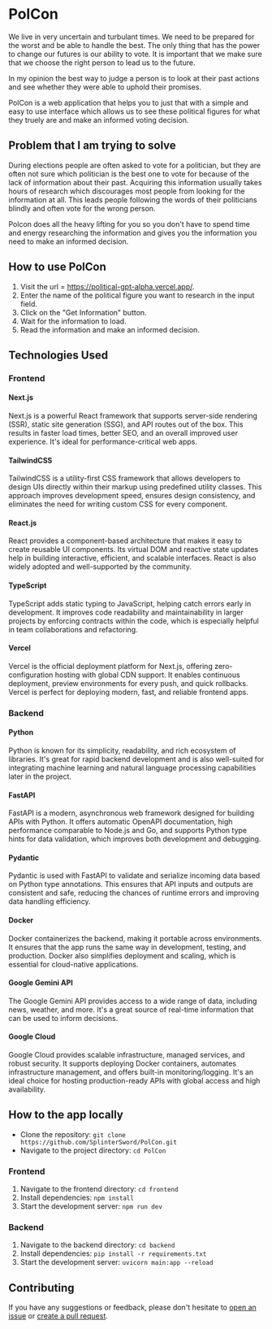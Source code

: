 # PolCon

We live in very uncertain and turbulant times. We need to be prepared for the worst and be able to handle the best. The only thing that has the power to change our futures is our ability to vote.
It is important that we make sure that we choose the right person to lead us to the future.

In my opinion the best way to judge a person is to look at their past actions and see whether they were able to uphold their promises.

PolCon is a web application that helps you to just that with a simple and easy to use interface which allows us to see these political figures for what they truely are and make an informed voting decision.

## Problem that I am trying to solve

During elections people are often asked to vote for a politician, but they are often not sure which politician is the best one to vote for because of the lack of information about their past.
Acquiring this information usually takes hours of research which discourages most people from looking for the information at all.
This leads people following the words of their politicians blindly and often vote for the wrong person.

Polcon does all the heavy lifting for you so you don't have to spend time and energy researching the information and gives you the information you need to make an informed decision.

## How to use PolCon

1. Visit the url = https://political-gpt-alpha.vercel.app/.
2. Enter the name of the political figure you want to research in the input field.
3. Click on the "Get Information" button.
4. Wait for the information to load.
5. Read the information and make an informed decision.

## Technologies Used

### Frontend

#### Next.js

Next.js is a powerful React framework that supports server-side rendering (SSR), static site generation (SSG), and API routes out of the box. This results in faster load times, better SEO, and an overall improved user experience. It's ideal for performance-critical web apps.

#### TailwindCSS

TailwindCSS is a utility-first CSS framework that allows developers to design UIs directly within their markup using predefined utility classes. This approach improves development speed, ensures design consistency, and eliminates the need for writing custom CSS for every component.

#### React.js

React provides a component-based architecture that makes it easy to create reusable UI components. Its virtual DOM and reactive state updates help in building interactive, efficient, and scalable interfaces. React is also widely adopted and well-supported by the community.

#### TypeScript

TypeScript adds static typing to JavaScript, helping catch errors early in development. It improves code readability and maintainability in larger projects by enforcing contracts within the code, which is especially helpful in team collaborations and refactoring.

#### Vercel

Vercel is the official deployment platform for Next.js, offering zero-configuration hosting with global CDN support. It enables continuous deployment, preview environments for every push, and quick rollbacks. Vercel is perfect for deploying modern, fast, and reliable frontend apps.

### Backend

#### Python

Python is known for its simplicity, readability, and rich ecosystem of libraries. It's great for rapid backend development and is also well-suited for integrating machine learning and natural language processing capabilities later in the project.

#### FastAPI

FastAPI is a modern, asynchronous web framework designed for building APIs with Python. It offers automatic OpenAPI documentation, high performance comparable to Node.js and Go, and supports Python type hints for data validation, which improves both development and debugging.

#### Pydantic

Pydantic is used with FastAPI to validate and serialize incoming data based on Python type annotations. This ensures that API inputs and outputs are consistent and safe, reducing the chances of runtime errors and improving data handling efficiency.

#### Docker

Docker containerizes the backend, making it portable across environments. It ensures that the app runs the same way in development, testing, and production. Docker also simplifies deployment and scaling, which is essential for cloud-native applications.

#### Google Gemini API

The Google Gemini API provides access to a wide range of data, including news, weather, and more. It's a great source of real-time information that can be used to inform decisions.

#### Google Cloud

Google Cloud provides scalable infrastructure, managed services, and robust security. It supports deploying Docker containers, automates infrastructure management, and offers built-in monitoring/logging. It's an ideal choice for hosting production-ready APIs with global access and high availability.

## How to the app locally

- Clone the repository: `git clone https://github.com/SplinterSword/PolCon.git`
- Navigate to the project directory: `cd PolCon`

### Frontend

1. Navigate to the frontend directory: `cd frontend`
2. Install dependencies: `npm install`
3. Start the development server: `npm run dev`

### Backend

1. Navigate to the backend directory: `cd backend`
2. Install dependencies: `pip install -r requirements.txt`
3. Start the development server: `uvicorn main:app --reload`

## Contributing

If you have any suggestions or feedback, please don't hesitate to [open an issue](https://github.com/SplinterSword/PolCon/issues) or [create a pull request](https://github.com/SplinterSword/PolCon/pulls).